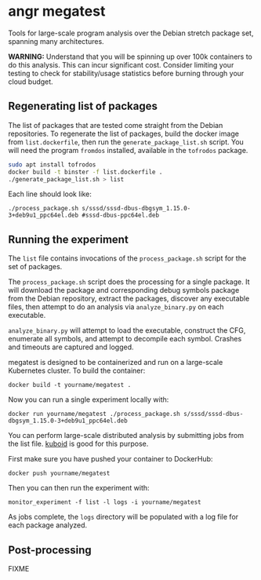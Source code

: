 angr megatest
=============
Tools for large-scale program analysis over the Debian stretch package set,
spanning many architectures.

**WARNING:** Understand that you will be spinning up over 100k containers
to do this analysis. This can incur significant cost. Consider limiting your
testing to check for stability/usage statistics before burning through your 
cloud budget.

Regenerating list of packages
-----------------------------
The list of packages that are tested come straight from the Debian repositories.
To regenerate the list of packages, build the docker image from
`list.dockerfile`, then run the `generate_package_list.sh` script.
You will need the program `fromdos` installed, available in the `tofrodos`
package.

```bash
sudo apt install tofrodos
docker build -t binster -f list.dockerfile .
./generate_package_list.sh > list
```

Each line should look like:
```
./process_package.sh s/sssd/sssd-dbus-dbgsym_1.15.0-3+deb9u1_ppc64el.deb #sssd-dbus-ppc64el.deb
```

Running the experiment
----------------------
The `list` file contains invocations of the `process_package.sh` script for the set of
packages.

The `process_package.sh` script does the processing for a single package. It will
download the package and corresponding debug symbols package from the Debian
repository, extract the packages, discover any executable files, then attempt to
do an analysis via `analyze_binary.py` on each executable.

`analyze_binary.py` will attempt to load the executable, construct the CFG, enumerate
all symbols, and attempt to decompile each symbol. Crashes and timeouts are
captured and logged.

megatest is designed to be containerized and run on a large-scale Kubernetes
cluster. To build the container:

```
docker build -t yourname/megatest .
```

Now you can run a single experiment locally with:

```
docker run yourname/megatest ./process_package.sh s/sssd/sssd-dbus-dbgsym_1.15.0-3+deb9u1_ppc64el.deb
```

You can perform large-scale distributed analysis by submitting jobs from the list file. [kuboid](https://github.com/zardus/kuboid) is good for this purpose.

First make sure you have pushed your container to DockerHub:

```
docker push yourname/megatest
```

Then you can then run the experiment with:

```
monitor_experiment -f list -l logs -i yourname/megatest
```

As jobs complete, the `logs` directory will be populated with a log file for
each package analyzed. 

Post-processing
---------------
FIXME

